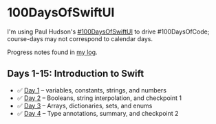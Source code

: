 # 100DaysOfSwiftUI

I'm using Paul Hudson's [#100DaysOfSwiftUI](https://www.hackingwithswift.com/100/swiftui) to drive #100DaysOfCode; course-days may not correspond to calendar days.

Progress notes found in [my log](/log.md).

## Days 1-15: Introduction to Swift

- ✅ [Day 1](https://www.hackingwithswift.com/100/swiftui/1) – variables, constants, strings, and numbers
- ✅ [Day 2](https://www.hackingwithswift.com/100/swiftui/2) – Booleans, string interpolation, and checkpoint 1
- ✅ [Day 3](https://www.hackingwithswift.com/100/swiftui/3) – Arrays, dictionaries, sets, and enums
- ✅ [Day 4](https://www.hackingwithswift.com/100/swiftui/4) – Type annotations, summary, and checkpoint 2
